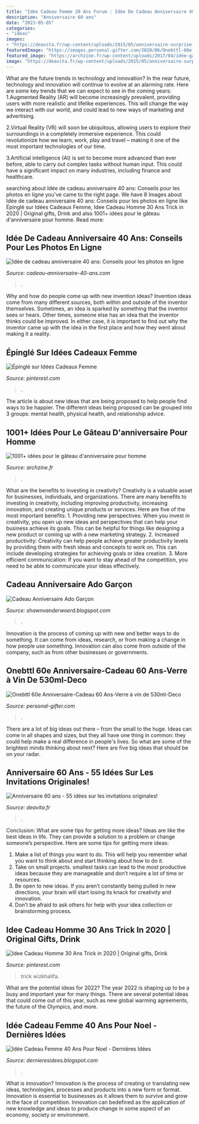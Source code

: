 ```yaml
---
title: "Idée Cadeau Femme 20 Ans Forum : Idée De Cadeau Anniversaire 40 Ans: Conseils Pour Les Photos En Ligne"
description: "Anniversaire 60 ans"
date: "2023-05-05"
categories:
- "ideas"
images:
- "https://deavita.fr/wp-content/uploads/2015/05/anniversaire-surprise-60-ans-invitation-originale-pliable.jpg"
featuredImage: "https://images.personal-gifter.com/2020/06/Onebttl-60e-Anniversaire-Cadeau-60-Ans-Verre--vin-de-530ml-Deco-Anniversaire-60-Ans-Ides-de-Cadeaux-pour-Le-60e-Anniversaire-pour-Elle-sa-mre-sa-Femme-Cadeau-Vintage-1960-0.jpg"
featured_image: "https://archzine.fr/wp-content/uploads/2017/04/idée-gateau-d-anniversaire-original-pour-homme-délicieux-chocolat.jpg"
image: "https://deavita.fr/wp-content/uploads/2015/05/anniversaire-surprise-60-ans-invitation-originale-pliable.jpg"
---
```



What are the future trends in technology and innovation?
In the near future, technology and innovation will continue to evolve at an alarming rate. Here are some key trends that we can expect to see in the coming years:
1.Augmented Reality (AR) will become increasingly prevalent, providing users with more realistic and lifelike experiences. This will change the way we interact with our world, and could lead to new ways of marketing and advertising.

2.Virtual Reality (VR) will soon be ubiquitous, allowing users to explore their surroundings in a completely immersive experience. This could revolutionize how we learn, work, play and travel – making it one of the most important technologies of our time.

3.Artificial intelligence (AI) is set to become more advanced than ever before, able to carry out complex tasks without human input. This could have a significant impact on many industries, including finance and healthcare.

	

		
searching about Idée de cadeau anniversaire 40 ans: Conseils pour les photos en ligne you've came to the right page. We have 8 Images about Idée de cadeau anniversaire 40 ans: Conseils pour les photos en ligne like Épinglé sur Idées Cadeaux Femme, Idee Cadeau Homme 30 Ans Trick in 2020 | Original gifts, Drink and also 1001+ idées pour le gâteau d&#039;anniversaire pour homme. Read more:
		
    
## Idée De Cadeau Anniversaire 40 Ans: Conseils Pour Les Photos En Ligne

<img loading=lazy src="https://1.bp.blogspot.com/-f2_NaWYqEOo/XbhrzxmKbdI/AAAAAAAAB4M/w6P-7WE7jSAHZDVeqHVyNBE7jzw8g-CHgCLcBGAsYHQ/w1200-h630-p-k-no-nu/shooting%2Bphoto%2BTinder.jpg" onerror="this.onerror=null;this.src='https://tse3.mm.bing.net/th?id=OIP.AqKLczyNjLWpOc9U0zMWIAHaD4&amp;pid=15.1';" alt="Idée de cadeau anniversaire 40 ans: Conseils pour les photos en ligne">

_Source: cadeau-anniversaire-40-ans.com_

>. 

	

Why and how do people come up with new invention ideas?
Invention ideas come from many different sources, both within and outside of the inventor themselves. Sometimes, an idea is sparked by something that the inventor sees or hears. Other times, someone else has an idea that the inventor thinks could be improved. In either case, it is important to find out why the inventor came up with the idea in the first place and how they went about making it a reality.

    
## Épinglé Sur Idées Cadeaux Femme

<img loading=lazy src="https://i.pinimg.com/originals/f7/b2/8d/f7b28dfc40d56e824f7c748bd61bb61e.png" onerror="this.onerror=null;this.src='https://tse4.mm.bing.net/th?id=OIP.AU8bKyQaJBgHpRfDiCCg-AHaEK&amp;pid=15.1';" alt="Épinglé sur Idées Cadeaux Femme">

_Source: pinterest.com_

>. 

	

The article is about new ideas that are being proposed to help people find ways to be happier. The different ideas being proposed can be grouped into 3 groups: mental health, physical health, and relationship advice.

    
## 1001+ Idées Pour Le Gâteau D&#039;anniversaire Pour Homme

<img loading=lazy src="https://archzine.fr/wp-content/uploads/2017/04/idée-gateau-d-anniversaire-original-pour-homme-délicieux-chocolat.jpg" onerror="this.onerror=null;this.src='https://tse2.mm.bing.net/th?id=OIP.GqdAlyDaKsTjbAJzQMjcyAHaJ6&amp;pid=15.1';" alt="1001+ idées pour le gâteau d&#039;anniversaire pour homme">

_Source: archzine.fr_

>. 

	

What are the benefits to investing in creativity?
Creativity is a valuable asset for businesses, individuals, and organizations. There are many benefits to investing in creativity, including improving productivity, increasing innovation, and creating unique products or services. Here are five of the most important benefits: 1. Providing new perspectives: When you invest in creativity, you open up new ideas and perspectives that can help your business achieve its goals. This can be helpful for things like designing a new product or coming up with a new marketing strategy. 2. Increased productivity: Creativity can help people achieve greater productivity levels by providing them with fresh ideas and concepts to work on. This can include developing strategies for achieving goals or idea creation. 3. More efficient communication: If you want to stay ahead of the competition, you need to be able to communicate your ideas effectively.

    
## Cadeau Anniversaire Ado Garçon

<img loading=lazy src="https://i.pinimg.com/564x/a4/86/fe/a486fe028deb7afd9a5f29c93650e1ef.jpg" onerror="this.onerror=null;this.src='https://tse3.mm.bing.net/th?id=OIP.NgVZENJh29zxedWBToc4xgHaKl&amp;pid=15.1';" alt="Cadeau Anniversaire Ado Garçon">

_Source: shawnvanderwoerd.blogspot.com_

>. 

	

Innovation is the process of coming up with new and better ways to do something. It can come from ideas, research, or from making a change in how people use something. Innovation can also come from outside of the company, such as from other businesses or governments.

    
## Onebttl 60e Anniversaire-Cadeau 60 Ans-Verre à Vin De 530ml-Deco

<img loading=lazy src="https://images.personal-gifter.com/2020/06/Onebttl-60e-Anniversaire-Cadeau-60-Ans-Verre--vin-de-530ml-Deco-Anniversaire-60-Ans-Ides-de-Cadeaux-pour-Le-60e-Anniversaire-pour-Elle-sa-mre-sa-Femme-Cadeau-Vintage-1960-0.jpg" onerror="this.onerror=null;this.src='https://tse2.mm.bing.net/th?id=OIP.tZ9cd9MqyhrAkWdSB34yWQAAAA&amp;pid=15.1';" alt="Onebttl 60e Anniversaire-Cadeau 60 Ans-Verre à vin de 530ml-Deco">

_Source: personal-gifter.com_

>. 

	

There are a lot of big ideas out there – from the small to the huge. Ideas can come in all shapes and sizes, but they all have one thing in common: they could help make a real difference in people's lives. So what are some of the brightest minds thinking about next? Here are five big ideas that should be on your radar.

    
## Anniversaire 60 Ans - 55 Idées Sur Les Invitations Originales!

<img loading=lazy src="https://deavita.fr/wp-content/uploads/2015/05/anniversaire-surprise-60-ans-invitation-originale-pliable.jpg" onerror="this.onerror=null;this.src='https://tse3.mm.bing.net/th?id=OIP.80UZuWCnksuAkAQhDTrFoQHaE8&amp;pid=15.1';" alt="Anniversaire 60 ans - 55 idées sur les invitations originales!">

_Source: deavita.fr_

>. 

	

Conclusion: What are some tips for getting more ideas?
Ideas are like the best ideas in life. They can provide a solution to a problem or change someone’s perspective. Here are some tips for getting more ideas:
1. Make a list of things you want to do. This will help you remember what you want to think about and start thinking about how to do it.
2. Take on small projects. smallest tasks can lead to the most productive ideas because they are manageable and don’t require a lot of time or resources.
3. Be open to new ideas. If you aren’t constantly being pulled in new directions, your brain will start losing its knack for creativity and innovation.
4. Don’t be afraid to ask others for help with your idea collection or brainstorming process.

    
## Idee Cadeau Homme 30 Ans Trick In 2020 | Original Gifts, Drink

<img loading=lazy src="https://i.pinimg.com/736x/8f/22/40/8f22400ffc771760aa2dbfe87dda7172.jpg" onerror="this.onerror=null;this.src='https://tse3.mm.bing.net/th?id=OIP.0j2ZHRrn2HSMf6TK5TfMmwAAAA&amp;pid=15.1';" alt="Idee Cadeau Homme 30 Ans Trick in 2020 | Original gifts, Drink">

_Source: pinterest.com_

>trick wizkhalifa. 

	

What are the potential ideas for 2022?
The year 2022 is shaping up to be a busy and important year for many things. There are several potential ideas that could come out of this year, such as new global warming agreements, the future of the Olympics, and more.

    
## Idée Cadeau Femme 40 Ans Pour Noel - Dernières Idées

<img loading=lazy src="https://assets.afcdn.com/story/20170510/1083879_w670.jpg" onerror="this.onerror=null;this.src='https://tse3.mm.bing.net/th?id=OIP.f_HAkX_VpM3Wsn32_-aksAHaHa&amp;pid=15.1';" alt="Idée Cadeau Femme 40 Ans Pour Noel - Dernières Idées">

_Source: dernieresidees.blogspot.com_

>. 

	

What is innovation?
Innovation is the process of creating or translating new ideas, technologies, processes and products into a new form or format. Innovation is essential to businesses as it allows them to survive and grow in the face of competition. Innovation can bedefined as the application of new knowledge and ideas to produce change in some aspect of an economy, society or environment.

